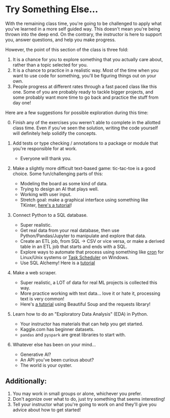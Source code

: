 # Try Something Else...

With the remaining class time, you're going to be challenged to apply what you've learned in a more self guided way. This doesn't mean you're being thrown into the deep end. On the contrary, the instructor is here to support you, answer questions, and help you make progress.

However, the point of this section of the class is three fold:

1. It is a chance for you to explore something that you actually care about, rather than a topic selected for you.
2. It is a chance to practice in a realistic way. Most of the time when you want to use code for something, you'll be figuring things out on your own.
3. People progress at different rates through a fast paced class like this one. Some of you are probably ready to tackle bigger projects, and some probably want more time to go back and practice the stuff from day one!

Here are a few suggestions for possible exploration during this time:

0. Finish any of the exercises you weren't able to complete in the allotted class time. Even if you've seen the solution, writing the code yourself will definitely help solidify the concepts.

1. Add tests or type checking / annotations to a package or module that you're responsible for at work.
    * Everyone will thank you.

2. Make a slightly more difficult text-based game: tic-tac-toe is a good choice. Some fun/challenging parts of this:
    * Modeling the board as some kind of data.
    * Trying to design an AI that plays well.
    * Working with user input.
    * Stretch goal: make a graphical interface using something like TKinter, [here's a tutorial](https://www.pythonpool.com/tic-tac-toe-python/)!

3. Connect Python to a SQL database.
    * Super realistic.
    * Get real data from your real database, then use Python/Pandas/Jupyter to manipulate and explore that data.
    * Create an ETL job, from SQL -> CSV or vice versa, or make a derived table in an ETL job that starts and ends with a SQL.
    * Explore ways to automate that process using something like [cron](https://opensource.com/article/17/11/how-use-cron-linux) for Linux/Unix systems or [Task Scheduler](https://www.windowscentral.com/how-create-automated-task-using-task-scheduler-windows-10) on Windows.
    * Use SQL Alchemy! Here is a [tutorial](https://zetcode.com/db/sqlalchemy/intro/)

4. Make a web scraper. 
    * Super realistic, a LOT of data for real ML projects is collected this way.
    * More practice working with text data... love it or hate it, processing text is very common!
    * Here's [a tutorial](https://www.dataquest.io/blog/web-scraping-python-using-beautiful-soup/) using Beautiful Soup and the requests library!

5. Learn how to do an "Exploratory Data Analysis" (EDA) in Python.
    * Your instructor has materials that can help you get started.
    * Kaggle.com has beginner datasets.
    * `pandas` and `pyspark` are great libraries to start with.

6. Whatever else has been on your mind... 
    * Generative AI?
    * An API you've been curious about?
    * The world is your oyster.

## Additionally:

1. You may work in small groups or alone, whichever you prefer.
2. Don't agonize over what to do, just try something that seems interesting!
3. Tell your instructor what you're going to work on and they'll give you advice about how to get started!